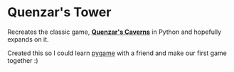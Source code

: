 # Quenzar's Tower
Recreates the classic game, **[Quenzar's Caverns](https://archive.org/details/QuenzarsCaverns_1020)** in Python and hopefully expands on it.

Created this so I could learn [pygame](https://www.pygame.org) with a friend and make our first game together :)